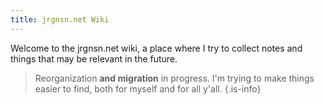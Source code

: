 ```yaml
---
title: jrgnsn.net Wiki
---
```


Welcome to the jrgnsn.net wiki, a place where I try to collect notes and things that may be relevant in the future.

> Reorganization **and migration** in progress. I'm trying to make things easier to find, both for myself and for all y'all.
{.is-info}
